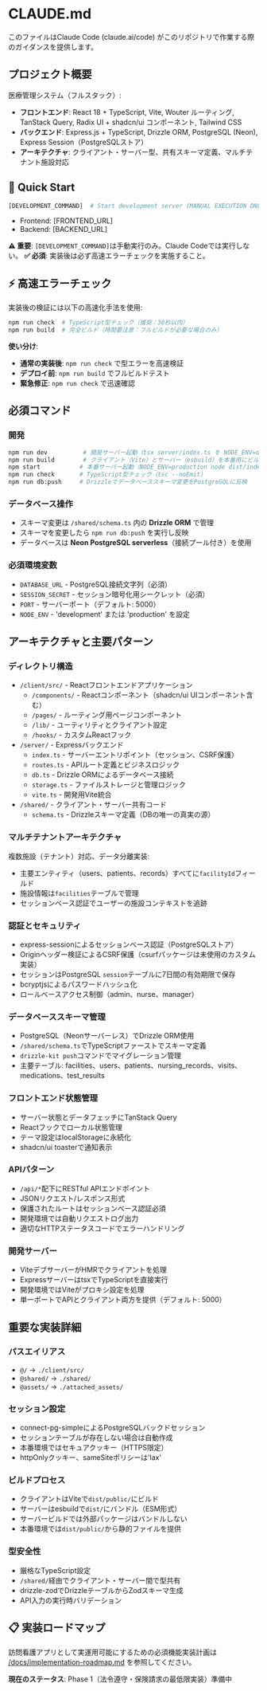 # CLAUDE.md

このファイルはClaude Code (claude.ai/code) がこのリポジトリで作業する際のガイダンスを提供します。

## プロジェクト概要

医療管理システム（フルスタック）:
- **フロントエンド**: React 18 + TypeScript, Vite, Wouter ルーティング, TanStack Query, Radix UI + shadcn/ui コンポーネント, Tailwind CSS
- **バックエンド**: Express.js + TypeScript, Drizzle ORM, PostgreSQL (Neon), Express Session（PostgreSQLストア）
- **アーキテクチャ**: クライアント・サーバー型、共有スキーマ定義、マルチテナント施設対応

## 🚀 Quick Start
```bash
[DEVELOPMENT_COMMAND]  # Start development server (MANUAL EXECUTION ONLY)
```
- Frontend: [FRONTEND_URL]
- Backend: [BACKEND_URL]

**⚠️ 重要**: `[DEVELOPMENT_COMMAND]`は手動実行のみ。Claude Codeでは実行しない。
**✅ 必須**: 実装後は必ず高速エラーチェックを実施すること。

## ⚡ 高速エラーチェック
実装後の検証には以下の高速化手法を使用:
```bash
npm run check  # TypeScript型チェック（推奨：30秒以内）
npm run build  # 完全ビルド（時間要注意：フルビルドが必要な場合のみ）
```
**使い分け**:
- **通常の実装後**: `npm run check` で型エラーを高速検証
- **デプロイ前**: `npm run build` でフルビルドテスト
- **緊急修正**: `npm run check` で迅速確認

## 必須コマンド

### 開発
```bash
npm run dev          # 開発サーバー起動（tsx server/index.ts を NODE_ENV=development で実行）
npm run build        # クライアント（Vite）とサーバー（esbuild）を本番用にビルド
npm start           # 本番サーバー起動（NODE_ENV=production node dist/index.js）
npm run check       # TypeScript型チェック（tsc --noEmit）
npm run db:push     # Drizzleでデータベーススキーマ変更をPostgreSQLに反映
```
### データベース操作
- スキーマ変更は `/shared/schema.ts` 内の **Drizzle ORM** で管理
- スキーマを変更したら `npm run db:push` を実行し反映
- データベースは **Neon PostgreSQL serverless**（接続プール付き）を使用

### 必須環境変数
- `DATABASE_URL` - PostgreSQL接続文字列（必須）
- `SESSION_SECRET` - セッション暗号化用シークレット（必須）
- `PORT` - サーバーポート（デフォルト: 5000）
- `NODE_ENV` - 'development' または 'production' を設定

## アーキテクチャと主要パターン

### ディレクトリ構造
- `/client/src/` - Reactフロントエンドアプリケーション
  - `/components/` - Reactコンポーネント（shadcn/ui UIコンポーネント含む）
  - `/pages/` - ルーティング用ページコンポーネント
  - `/lib/` - ユーティリティとクライアント設定
  - `/hooks/` - カスタムReactフック
- `/server/` - Expressバックエンド
  - `index.ts` - サーバーエントリポイント（セッション、CSRF保護）
  - `routes.ts` - APIルート定義とビジネスロジック
  - `db.ts` - Drizzle ORMによるデータベース接続
  - `storage.ts` - ファイルストレージと管理ロジック
  - `vite.ts` - 開発用Vite統合
- `/shared/` - クライアント・サーバー共有コード
  - `schema.ts` - Drizzleスキーマ定義（DBの唯一の真実の源）

### マルチテナントアーキテクチャ
複数施設（テナント）対応、データ分離実装:
- 主要エンティティ（users、patients、records）すべてに`facilityId`フィールド
- 施設情報は`facilities`テーブルで管理
- セッションベース認証でユーザーの施設コンテキストを追跡

### 認証とセキュリティ
- express-sessionによるセッションベース認証（PostgreSQLストア）
- Originヘッダー検証によるCSRF保護（csurfパッケージは未使用のカスタム実装）
- セッションはPostgreSQL `session`テーブルに7日間の有効期限で保存
- bcryptjsによるパスワードハッシュ化
- ロールベースアクセス制御（admin、nurse、manager）

### データベーススキーマ管理
- PostgreSQL（Neonサーバーレス）でDrizzle ORM使用
- `/shared/schema.ts`でTypeScriptファーストでスキーマ定義
- `drizzle-kit push`コマンドでマイグレーション管理
- 主要テーブル: facilities、users、patients、nursing_records、visits、medications、test_results

### フロントエンド状態管理
- サーバー状態とデータフェッチにTanStack Query
- Reactフックでローカル状態管理
- テーマ設定はlocalStorageに永続化
- shadcn/ui toasterで通知表示

### APIパターン
- `/api/*`配下にRESTful APIエンドポイント
- JSONリクエスト/レスポンス形式
- 保護されたルートはセッションベース認証必須
- 開発環境では自動リクエストログ出力
- 適切なHTTPステータスコードでエラーハンドリング

### 開発サーバー
- ViteデブサーバーがHMRでクライアントを処理
- ExpressサーバーはtsxでTypeScriptを直接実行
- 開発環境ではViteがプロキシ設定を処理
- 単一ポートでAPIとクライアント両方を提供（デフォルト: 5000）

## 重要な実装詳細

### パスエイリアス
- `@/` → `./client/src/`
- `@shared/` → `./shared/`
- `@assets/` → `./attached_assets/`

### セッション設定
- connect-pg-simpleによるPostgreSQLバックドセッション
- セッションテーブルが存在しない場合は自動作成
- 本番環境ではセキュアクッキー（HTTPS限定）
- httpOnlyクッキー、sameSiteポリシーは'lax'

### ビルドプロセス
- クライアントはViteで`dist/public/`にビルド
- サーバーはesbuildで`dist/`にバンドル（ESM形式）
- サーバービルドでは外部パッケージはバンドルしない
- 本番環境では`dist/public/`から静的ファイルを提供

### 型安全性
- 厳格なTypeScript設定
- `/shared/`経由でクライアント・サーバー間で型共有
- drizzle-zodでDrizzleテーブルからZodスキーマ生成
- API入力の実行時バリデーション

## 📋 実装ロードマップ

訪問看護アプリとして実運用可能にするための必須機能実装計画は [/docs/implementation-roadmap.md](/docs/implementation-roadmap.md) を参照してください。

**現在のステータス**: Phase 1（法令遵守・保険請求の最低限実装）準備中